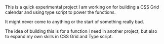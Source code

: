 This is a quick experimental project I am working on for building a CSS Grid calendar and using type script to power the functions. 

It might never come to anything or the start of something really bad. 

The idea of building this is for a function I need in another project, but also to expand my own skills in CSS Grid and Type script. 